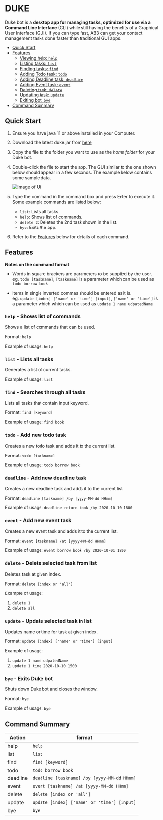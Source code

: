 # DUKE
Duke bot is a **desktop app for managing tasks, optimized for use via a 
Command Line Interface** (CLI) while still having the benefits of a Graphical User Interface (GUI). 
If you can type fast, AB3 can get your contact management tasks done faster than traditional GUI apps.

* [Quick Start](https://github.com/seantaysl/ip#quick-start)
* [Features](https://github.com/seantaysl/ip#features)
    * [Viewing help: `help`](https://github.com/seantaysl/ip#help---shows-list-of-commands)
    * [Listing tasks: `list`](https://github.com/seantaysl/ip#list---lists-all-tasks)
    * [Finding tasks: `find`](https://github.com/seantaysl/ip#find---searches-through-all-tasks)
    * [Adding Todo task: `todo`](https://github.com/seantaysl/ip#todo---add-new-todo-task)
    * [Adding Deadline task: `deadline`](https://github.com/seantaysl/ip#deadline---add-new-deadline-task)
    * [Adding Event task: `event`](https://github.com/seantaysl/ip#event---add-new-event-task)
    * [Deleting task: `delete`](https://github.com/seantaysl/ip#delete---delete-selected-task-from-list)
    * [Updating task: `update`](https://github.com/seantaysl/ip#update---update-selected-task-in-list)
    * [Exiting bot: `bye`](https://github.com/seantaysl/ip#bye---shuts-down-duke-bot)
* [Command Summary](https://github.com/seantaysl/ip#command-summary)

## Quick Start
1. Ensure you have java 11 or above installed in your Computer.
2. Download the latest duke.jar from [here](https://github.com/seantaysl/ip/releases/tag/A-Release)
3. Copy the file to the folder you want to use as the _home folder_ 
    for your Duke bot.
4. Double-click the file to start the app. The GUI similar to the one
    shown below should appear in a few seconds. The example below contains
    some sample data.
    
    ![Image of Ui](https://github.com/seantaysl/ip/blob/master/docs/Ui.png)

5. Type the command in the command box and press Enter to execute it.
<br/> Some example commands are listed below:

    * `list`: Lists all tasks.
    * `help`: Shows list of commands.
    * `delete 2`: Deletes the 2nd task shown in the list.
    * `bye`: Exits the app.
    
6. Refer to the [Features](https://github.com/seantaysl/ip#features) below for details of each command.

## Features 

**Notes on the command format**
* Words in square brackets are parameters to be supplied by the user.
<br/> eg. `todo [taskname]`, `[taskname]` is a parameter which can be used as `todo borrow book`

* items in single inverted commas should be entered as it is.
<br/> eg. `update [index] ['name' or 'time'] [input]`, `['name' or 'time']` is a parameter which
which can be used as `update 1 name udpatedName`


### `help` - Shows list of commands

Shows a list of commands that can be used.

Format: `help`

Example of usage: `help`

### `list` - Lists all tasks

Generates a list of current tasks.

Example of usage: `list`


### `find` - Searches through all tasks

Lists all tasks that contain input keyword.

Format: `find [keyword]` 

Example of usage: `find book`


### `todo` - Add new todo task

Creates a new todo task and adds it to the current list.

Format: `todo [taskname]` 

Example of usage: `todo borrow book`

### `deadline` - Add new deadline task

Creates a new deadline task and adds it to the current list.

Format: `deadline [taskname] /by [yyyy-MM-dd HHmm]` 

Example of usage: `deadline return book /by 2020-10-10 1800`

### `event` - Add new event task

Creates a new event task and adds it to the current list.

Format: `event [taskname] /at [yyyy-MM-dd HHmm]` 

Example of usage: `event borrow book /by 2020-10-01 1800`

### `delete` - Delete selected task from list

Deletes task at given index.

Format: `delete [index or 'all']` 

Example of usage: 
1. `delete 1`
2. `delete all`

### `update` - Update selected task in list

Updates name or time for task at given index.

Format: `update [index] ['name' or 'time'] [input]` 

Example of usage: 
1. `update 1 name udpatedName`
2. `update 1 time 2020-10-10 1500`

### `bye` - Exits Duke bot

Shuts down Duke bot and closes the window.

Format: `bye`

Example of usage: `bye`

## Command Summary

Action | format
-------|-------
help | `help`
list | `list`
find | `find [keyword]` 
todo | `todo borrow book`
deadline | `deadline [taskname] /by [yyyy-MM-dd HHmm]` 
event | `event [taskname] /at [yyyy-MM-dd HHmm]` 
delete | `delete [index or 'all']` 
update | `update [index] ['name' or 'time'] [input]` 
bye | `bye`